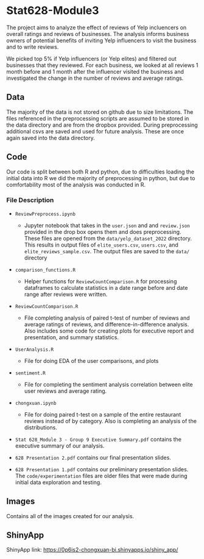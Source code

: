 # Stat628-Module3

The project aims to analyze the effect of reviews of Yelp incluencers on overall ratings and reviews of businesses. The analysis informs business owners of potential benefits of inviting Yelp influencers to visit the business and to write reviews.

We picked top 5% if Yelp influencers (or Yelp elites) and filtered out businesses that they reviewed. For each business, we looked at all reviews 1 month before and 1 month after the influencer visited the business and investigated the change in the number of reviews and average ratings.

## Data

The majority of the data is not stored on github due to size limitations. The files referenced in the preprocessing scripts are assumed to be stored in the data directory and are from the dropbox provided. During preprocessing additional csvs are saved and used for future analysis. These are once again saved into the data directory.

## Code

Our code is split between both R and python, due to difficulties loading the initial data into R we did the majority of preprocessing in python, but due to comfortability most of the analysis was conducted in R.

### File Description
- `ReviewPreprocess.ipynb` 
  - Jupyter notebook that takes in the `user.json` and and `review.json` provided in the drop box opens them and does preprocessing. These files are opened from the `data/yelp_dataset_2022` directory. This results in output files of `elite_users.csv`, `users.csv`, and `elite_reviews_sample.csv`. The output files are saved to the `data/` directory
- `comparison_functions.R`
  - Helper functions for `ReviewCountComparison.R` for processing dataframes to calculate statistics in a date range before and date range after reviews were written.
- `ReviewCountComparison.R`
  - File completing analysis of paired t-test of number of reviews and average ratings of reviews, and difference-in-difference analysis. Also includes some code for creating plots for executive report and presentation, and summary statistics.
- `UserAnalysis.R`
  - File for doing EDA of the user comparisons, and plots
- `sentiment.R`
  - File for completing the sentiment analysis correlation between elite user reviews and average rating.
- `chongxuan.ipynb`
  - File for doing paired t-test on a sample of the entire restaurant reviews instead of by category. Also is completing an analysis of the distributions.

- `Stat 628_Module 3 - Group 9 Executive Summary.pdf` contains the executive summary of our analysis.
- `628 Presentation 2.pdf` contains our final presentation slides.
- `628 Presentation 1.pdf` contains our preliminary presentation slides.
The `code/experimentation` files are older files that were made during initial data exploration and testing.

## Images 
Contains all of the images created for our analysis.

## ShinyApp
ShinyApp link: https://0p6is2-chongxuan-bi.shinyapps.io/shiny_app/
